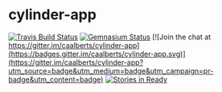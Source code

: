 # cylinder-app

[![Travis Build Status](https://img.shields.io/travis/caalberts/cylinder-app.svg?style=flat-square)](https://travis-ci.org/caalberts/cylinder-app)
[![Gemnasium Status](https://img.shields.io/gemnasium/caalberts/cylinder-app.svg?style=flat-square)](https://gemnasium.com/caalberts/cylinder-app)
[![Join the chat at https://gitter.im/caalberts/cylinder-app](https://badges.gitter.im/caalberts/cylinder-app.svg)](https://gitter.im/caalberts/cylinder-app?utm_source=badge&utm_medium=badge&utm_campaign=pr-badge&utm_content=badge)
[![Stories in Ready](https://badge.waffle.io/caalberts/cylinder-app.png?label=ready&title=Ready)](https://waffle.io/caalberts/cylinder-app)
